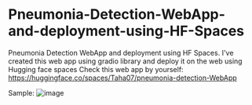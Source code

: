 # Pneumonia-Detection-WebApp-and-deployment-using-HF-Spaces
Pneumonia Detection WebApp and deployment using HF Spaces. I've created this web app using gradio library and deploy it on the web using Hugging face spaces
Check this web app by yourself: https://huggingface.co/spaces/Taha07/pneumonia-detection-WebApp

Sample:
![image](https://user-images.githubusercontent.com/64063436/206949412-ec23d84d-56da-4900-bcbb-11d3b63f05f9.png)



